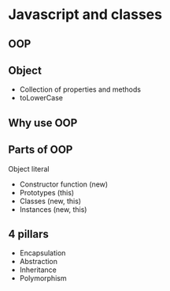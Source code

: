 # Javascript and classes

## OOP

## Object

- Collection of properties and methods
- toLowerCase

## Why use OOP

## Parts of OOP

Object literal

- Constructor function (new)
- Prototypes (this)
- Classes (new, this)
- Instances (new, this)

## 4 pillars

- Encapsulation
- Abstraction
- Inheritance
- Polymorphism
